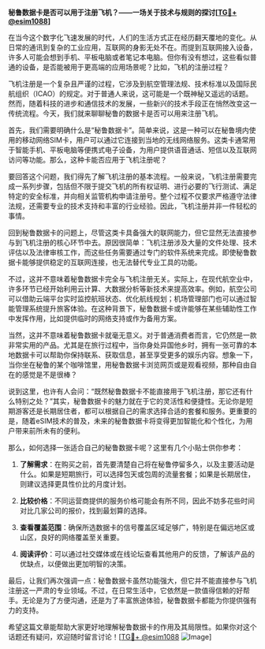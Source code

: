 **秘鲁数据卡是否可以用于注册飞机？——一场关于技术与规则的探讨[[TG💪+ @esim1088](https://t.me/s/esim1088)]**

在当今这个数字化飞速发展的时代，人们的生活方式正在经历翻天覆地的变化。从日常的通讯到复杂的工业应用，互联网的身影无处不在。而提到互联网接入设备，许多人可能会想到手机、平板电脑或者笔记本电脑。但你有没有想过，这些看似普通的设备，是否能被用于更高端的应用场景呢？比如，飞机的注册过程？

飞机注册是一个复杂且严谨的过程，它涉及到航空管理法规、技术标准以及国际民航组织（ICAO）的规定。对于普通人来说，这可能是一个既神秘又遥远的话题。然而，随着科技的进步和通信技术的发展，一些新兴的技术手段正在悄然改变这一传统流程。今天，我们就来聊聊秘鲁的数据卡是否可以用来注册飞机。

首先，我们需要明确什么是“秘鲁数据卡”。简单来说，这是一种可以在秘鲁境内使用的移动网络SIM卡，用户可以通过它连接到当地的无线网络服务。这类卡通常用于智能手机、平板电脑等便携式电子设备，为用户提供语音通话、短信以及互联网访问等功能。那么，这种卡能否应用于飞机注册呢？

要回答这个问题，我们得先了解飞机注册的基本流程。一般来说，飞机注册需要完成一系列步骤，包括但不限于提交飞机的所有权证明、进行必要的飞行测试、满足特定的安全标准，并向相关监管机构申请注册号。整个过程不仅要求严格遵守法律法规，还需要专业的技术支持和丰富的行业经验。因此，飞机注册并非一件轻松的事情。

回到秘鲁数据卡的问题上，尽管这类卡具备强大的联网能力，但它显然无法直接参与到飞机注册的核心环节中去。原因很简单：飞机注册涉及大量的文件处理、技术评估以及法律审核工作，而这些任务需要通过专门的软件系统来完成。即使秘鲁数据卡能够提供稳定的互联网连接，也无法替代专业工具的功能。

不过，这并不意味着秘鲁数据卡完全与飞机注册无关。实际上，在现代航空业中，许多环节已经开始利用云计算、大数据分析等新技术来提高效率。例如，航空公司可以借助云端平台实时监控航班状态、优化航线规划；机场管理部门也可以通过智能管理系统提升旅客体验。在这种背景下，秘鲁数据卡或许能够在某些辅助性工作中发挥作用，比如提供临时的网络支持或作为备用方案。

当然，这并不意味着秘鲁数据卡就毫无意义。对于普通消费者而言，它仍然是一款非常实用的产品。尤其是在旅行过程中，当你身处异国他乡时，拥有一张可靠的本地数据卡可以帮助你保持联系、获取信息，甚至享受更多的娱乐内容。想象一下，当你坐在秘鲁的某个咖啡馆里，用秘鲁数据卡浏览网页或是观看视频，那种自由自在的感觉是不是很棒？

说到这里，也许有人会问：“既然秘鲁数据卡不能直接用于飞机注册，那它还有什么特别之处？”其实，秘鲁数据卡的魅力就在于它的灵活性和便捷性。无论你是短期游客还是长期居住者，都可以根据自己的需求选择合适的套餐和服务。更重要的是，随着eSIM技术的普及，未来的秘鲁数据卡将变得更加智能化和个性化，为用户带来前所未有的便利。

那么，如何选择一张适合自己的秘鲁数据卡呢？这里有几个小贴士供你参考：

1. **了解需求**：在购买之前，首先要清楚自己将在秘鲁停留多久，以及主要活动是什么。如果是短期旅行，可以选择包天或包周的流量套餐；如果是长期居住，则建议选择更具性价比的月度计划。
   
2. **比较价格**：不同运营商提供的服务价格可能会有所不同，因此不妨多花些时间对比几家公司的报价，找到最划算的选择。
   
3. **查看覆盖范围**：确保所选数据卡的信号覆盖区域足够广，特别是在偏远地区或山区，良好的网络覆盖至关重要。
   
4. **阅读评价**：可以通过社交媒体或在线论坛查看其他用户的反馈，了解该产品的优缺点，以便做出更加明智的决策。

最后，让我们再次强调一点：秘鲁数据卡虽然功能强大，但它并不能直接参与飞机注册这一严肃的专业领域。不过，在日常生活中，它依然是一款值得信赖的好帮手。无论是为了方便沟通，还是为了丰富旅途体验，秘鲁数据卡都能为你提供强有力的支持。

希望这篇文章能帮助大家更好地理解秘鲁数据卡的作用及其局限性。如果你对这个话题还有疑问，欢迎随时留言讨论！[[TG💪+ @esim1088](https://t.me/s/esim1088) ![Image](https://i.postimg.cc/4NQfJmqS/Snipaste-2025-05-13-00-14-12.png)]